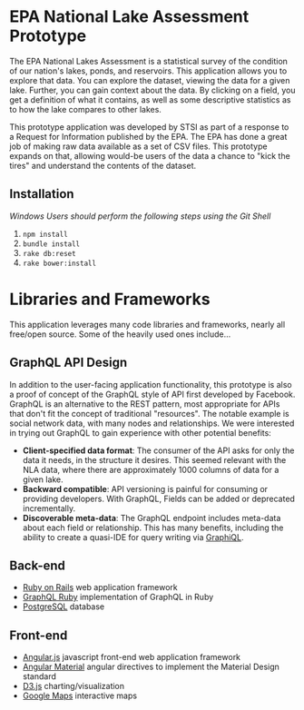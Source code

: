 # EPA National Lake Assessment Prototype

The EPA National Lakes Assessment is a statistical survey of the condition of our nation's lakes, ponds, and reservoirs. This application allows you to explore that data. You can explore the dataset, viewing the data for a given lake. Further, you can gain context about the data. By clicking on a field, you get a definition of what it contains, as well as some descriptive statistics as to how the lake compares to other lakes.

This prototype application was developed by STSI as part of a response to a Request for Information published by the EPA. The EPA has done a great job of making raw data available as a set of CSV files. This prototype expands on that, allowing would-be users of the data a chance to "kick the tires" and understand the contents of the dataset.

## Installation
*Windows Users should perform the following steps using the Git Shell*

1. `npm install`
1. `bundle install`
1. `rake db:reset`
1. `rake bower:install`

# Libraries and Frameworks

This application leverages many code libraries and frameworks, nearly all free/open source. Some of the heavily used ones include...

## GraphQL API Design

In addition to the user-facing application functionality, this prototype is also a proof of concept of the GraphQL style of API first developed by Facebook. GraphQL is an alternative to the REST pattern, most appropriate for APIs that don't fit the concept of traditional "resources". The notable example is social network data, with many nodes and relationships. We were interested in trying out GraphQL to gain experience with other potential benefits:

 * __Client-specified data format__: The consumer of the API asks for only the data it needs, in the structure it desires. This seemed relevant with the NLA data, where there are approximately 1000 columns of data for a given lake.
 * __Backward compatible__: API versioning is painful for consuming or providing developers. With GraphQL, Fields can be added or deprecated incrementally.
 * __Discoverable meta-data__: The GraphQL endpoint includes meta-data about each field or relationship. This has many benefits, including the ability to create a quasi-IDE for query writing via [GraphiQL](https://github.com/graphql/graphiql).

## Back-end

 * [Ruby on Rails](http://rubyonrails.org/) web application framework
 * [GraphQL Ruby](https://github.com/rmosolgo/graphql-ruby) implementation of GraphQL in Ruby
 * [PostgreSQL](http://www.postgresql.org/) database

## Front-end

 * [Angular.js](https://angularjs.org/) javascript front-end web application framework
 * [Angular Material](https://material.angularjs.org/) angular directives to implement the Material Design standard
 * [D3.js](http://d3js.org/) charting/visualization
 * [Google Maps](https://developers.google.com/maps/?hl=en) interactive maps 
